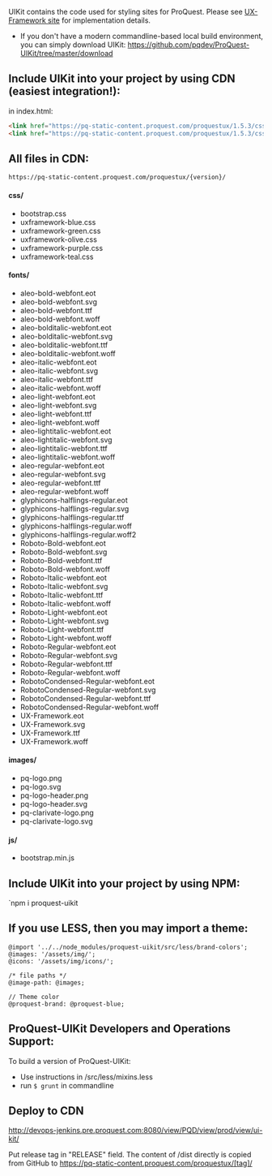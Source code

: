 UIKit contains the code used for styling sites for ProQuest. Please see [UX-Framework site](https://ux.proquest.com//#/uikit) for implementation details.

* If you don't have a modern commandline-based local build environment, you can simply download UIKit:
https://github.com/pqdev/ProQuest-UIKit/tree/master/download

## Include UIKit into your project by using CDN (easiest integration!):
in index.html:
```html
<link href="https://pq-static-content.proquest.com/proquestux/1.5.3/css/bootstrap.min.css" rel="stylesheet">
<link href="https://pq-static-content.proquest.com/proquestux/1.5.3/css/uxframework-blue.min.css" rel="stylesheet">
```

## All files in CDN:
`https://pq-static-content.proquest.com/proquestux/{version}/`
#### css/
+ bootstrap.css
+ uxframework-blue.css
+ uxframework-green.css
+ uxframework-olive.css
+ uxframework-purple.css
+ uxframework-teal.css
#### fonts/
+ aleo-bold-webfont.eot
+ aleo-bold-webfont.svg
+ aleo-bold-webfont.ttf
+ aleo-bold-webfont.woff
+ aleo-bolditalic-webfont.eot
+ aleo-bolditalic-webfont.svg
+ aleo-bolditalic-webfont.ttf
+ aleo-bolditalic-webfont.woff
+ aleo-italic-webfont.eot
+ aleo-italic-webfont.svg
+ aleo-italic-webfont.ttf
+ aleo-italic-webfont.woff
+ aleo-light-webfont.eot
+ aleo-light-webfont.svg
+ aleo-light-webfont.ttf
+ aleo-light-webfont.woff
+ aleo-lightitalic-webfont.eot
+ aleo-lightitalic-webfont.svg
+ aleo-lightitalic-webfont.ttf
+ aleo-lightitalic-webfont.woff
+ aleo-regular-webfont.eot
+ aleo-regular-webfont.svg
+ aleo-regular-webfont.ttf
+ aleo-regular-webfont.woff
+ glyphicons-halflings-regular.eot
+ glyphicons-halflings-regular.svg
+ glyphicons-halflings-regular.ttf
+ glyphicons-halflings-regular.woff
+ glyphicons-halflings-regular.woff2
+ Roboto-Bold-webfont.eot
+ Roboto-Bold-webfont.svg
+ Roboto-Bold-webfont.ttf
+ Roboto-Bold-webfont.woff
+ Roboto-Italic-webfont.eot
+ Roboto-Italic-webfont.svg
+ Roboto-Italic-webfont.ttf
+ Roboto-Italic-webfont.woff
+ Roboto-Light-webfont.eot
+ Roboto-Light-webfont.svg
+ Roboto-Light-webfont.ttf
+ Roboto-Light-webfont.woff
+ Roboto-Regular-webfont.eot
+ Roboto-Regular-webfont.svg
+ Roboto-Regular-webfont.ttf
+ Roboto-Regular-webfont.woff
+ RobotoCondensed-Regular-webfont.eot
+ RobotoCondensed-Regular-webfont.svg
+ RobotoCondensed-Regular-webfont.ttf
+ RobotoCondensed-Regular-webfont.woff
+ UX-Framework.eot
+ UX-Framework.svg
+ UX-Framework.ttf
+ UX-Framework.woff
#### images/
+ pq-logo.png
+ pq-logo.svg
+ pq-logo-header.png
+ pq-logo-header.svg
+ pq-clarivate-logo.png
+ pq-clarivate-logo.svg
#### js/
- bootstrap.min.js

## Include UIKit into your project by using NPM:
`npm i proquest-uikit

## If you use LESS, then you may import a theme:
```less
@import '../../node_modules/proquest-uikit/src/less/brand-colors';
@images: '/assets/img/';
@icons: '/assets/img/icons/';

/* file paths */
@image-path: @images;

// Theme color
@proquest-brand: @proquest-blue;
```

## ProQuest-UIKit Developers and Operations Support:
To build a version of ProQuest-UIKit:
* Use instructions in /src/less/mixins.less
* run `$ grunt` in commandline

## Deploy to CDN
http://devops-jenkins.pre.proquest.com:8080/view/PQD/view/prod/view/ui-kit/

Put release tag in "RELEASE" field.
The content of /dist directly is copied from GitHub to https://pq-static-content.proquest.com/proquestux/[tag]/ 
